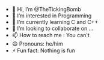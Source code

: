 - 👋 Hi, I’m @TheTickingBomb
- 👀 I’m interested in Programming
- 🌱 I’m currently learning C and C++
- 💞️ I’m looking to collaborate on ...
- 📫 How to reach me : You can't
- 😄 Pronouns: he/him
- ⚡ Fun fact: Nothing is fun

<!---
TheTickingBomb/TheTickingBomb is a ✨ special ✨ repository because its `README.md` (this file) appears on your GitHub profile.
You can click the Preview link to take a look at your changes.
--->
